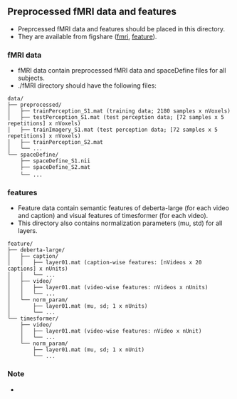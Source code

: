 ## Preprocessed fMRI data and features
- Preprcessed fMRI data and features should be placed in this directory.
- They are available from figshare (<a href="https://figshare.com/ndownloader/files/46336531">fmri</a>, <a href="https://figshare.com/ndownloader/files/46336429">feature</a>).

### fMRI data
- fMRI data contain preprocessed fMRI data and spaceDefine files for all subjects.
- ./fMRI directory should have the following files:
```plaintext
data/
├── preprocessed/
│   ├── trainPerception_S1.mat (training data; 2180 samples x nVoxels)
│   ├── testPerception_S1.mat (test perception data; [72 samples x 5 repetitions] x nVoxels)
│   ├── trainImagery_S1.mat (test perception data; [72 samples x 5 repetitions] x nVoxels)
│   ├── trainPerception_S2.mat
│   └── ...
└── spaceDefine/
    ├── spaceDefine_S1.nii
    ├── spaceDefine_S2.mat
    └── ...　       
```
### features
- Feature data contain semantic features of deberta-large (for each video and caption) and visual features of timesformer (for each video).
- This directory also contains normalization parameters (mu, std) for all layers.
```plaintext
feature/
├── deberta-large/
│   ├── caption/
│   │   ├── layer01.mat (caption-wise features: [nVideos x 20 captions] x nUnits)
│   │   └── ...
│   ├── video/
│   │   ├── layer01.mat (video-wise features: nVideos x nUnits)
│   │   └── ...
│   └── norm_param/
│       ├── layer01.mat (mu, sd; 1 x nUnits)
│       └── ...
└── timesformer/
    ├── video/
    │   ├── layer01.mat (video-wise features: nVideo x nUnit)
    │   └── ...
    └── norm_param/
        ├── layer01.mat (mu, sd; 1 x nUnit)
        └── ...
```
### Note
-
